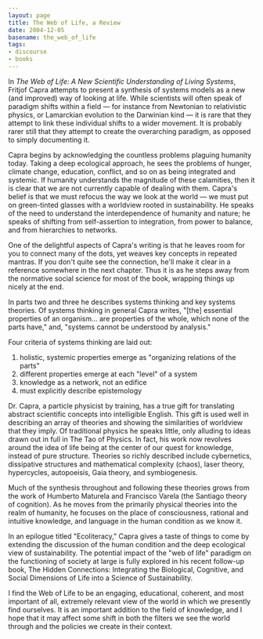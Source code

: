 ```yaml
---
layout: page
title: The Web of Life, a Review
date: 2004-12-05
basename: the_web_of_life
tags:
- discourse
- books
---
```


In _The Web of Life: A New Scientific Understanding of Living Systems_, Fritjof
Capra attempts to present a synthesis of systems models as a new (and improved)
way of looking at life. While scientists will often speak of paradigm shifts
within a field &mdash; for instance from Newtonian to relativistic physics, or
Lamarckian evolution to the Darwinian kind &mdash; it is rare that they attempt
to link these individual shifts to a wider movement. It is probably rarer still
that they attempt to create the overarching paradigm, as opposed to simply
documenting it.

<!-- truncate -->

Capra begins by acknowledging the countless problems plaguing humanity today.
Taking a deep ecological approach, he sees the problems of hunger, climate
change, education, conflict, and so on as being integrated and systemic. If
humanity understands the magnitude of these calamities, then it is clear that we
are not currently capable of dealing with them. Capra's belief is that we must
refocus the way we look at the world &mdash; we must put on green-tinted glasses
with a worldview rooted in sustainability. He speaks of the need to understand
the interdependence of humanity and nature; he speaks of shifting from
self-assertion to integration, from power to balance, and from hierarchies to
networks.

One of the delightful aspects of Capra's writing is that he leaves room for you
to connect many of the dots, yet weaves key concepts in repeated mantras. If you
don't quite see the connection, he'll make it clear in a reference somewhere in
the next chapter. Thus it is as he steps away from the normative social science
for most of the book, wrapping things up nicely at the end.

In parts two and three he describes systems thinking and key systems theories.
Of systems thinking in general Capra writes, "[the] essential properties of an
organism&hellip; are properties of the whole, which none of the parts have,"
and, "systems cannot be understood by analysis."

Four criteria of systems thinking are laid out:

<ol>
<li>holistic, systemic properties emerge as "organizing relations of the parts"
<li>different properties emerge at each "level" of a system
<li>knowledge as a network, not an edifice
<li>must explicitly describe epistemology
</ol>

Dr. Capra, a particle physicist by training, has a true gift for translating
abstract scientific concepts into intelligible English. This gift is used well
in describing an array of theories and showing the similarities of worldview
that they imply. Of traditional physics he speaks little, only alluding  to
ideas drawn out in full in The Tao of Physics. In fact, his work now revolves
around the idea of life being at the center of our quest for knowledge, instead
of pure structure. Theories so richly described include cybernetics, dissipative
structures and mathematical complexity (chaos), laser theory, hypercycles,
autopoeisis, Gaia theory, and symbiogenesis.

Much of the synthesis throughout and following these theories grows from the
work of Humberto Maturela and Francisco Varela (the Santiago theory of
cognition). As he moves from the primarily physical theories into the realm of
humanity, he focuses on the place of consciousness, rational and intuitive
knowledge, and language in the human condition as we know it.

In an epilogue titled "Ecoliteracy," Capra gives a taste of things to come by
extending the discussion of the human condition and the deep ecological view of
sustainability. The potential impact of the "web of life" paradigm on the
functioning of society at large is fully explored in his recent follow-up book,
The Hidden Connections: Integrating the Biological, Cognitive, and Social
Dimensions of Life into a Science of Sustainability.

I find the Web of Life to be an engaging, educational, coherent, and most
important of all, extremely relevant view of the world in which we presently
find ourselves. It is an important addition to the field of knowledge, and I
hope that it may affect some shift in both the filters we see the world through
and the policies we create in their context.
